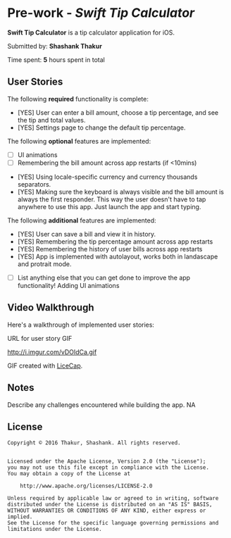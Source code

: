 # Pre-work - *Swift Tip Calculator*

**Swift Tip Calculator** is a tip calculator application for iOS.

Submitted by: **Shashank Thakur**

Time spent: **5** hours spent in total

## User Stories

The following **required** functionality is complete:

* [YES] User can enter a bill amount, choose a tip percentage, and see the tip and total values.
* [YES] Settings page to change the default tip percentage.

The following **optional** features are implemented:
* [ ] UI animations
* [ ] Remembering the bill amount across app restarts (if <10mins)
* [YES] Using locale-specific currency and currency thousands separators.
* [YES] Making sure the keyboard is always visible and the bill amount is always the first responder. This way the user doesn't have to tap anywhere to use this app. Just launch the app and start typing.

The following **additional** features are implemented:
- [YES] User can save a bill and view it in history.
- [YES] Remembering the tip percentage amount across app restarts
- [YES] Remembering the history of user bills across app restarts
- [YES] App is implemented with autolayout, works both in landascape and protrait mode.



- [ ] List anything else that you can get done to improve the app functionality!
Adding UI animations

## Video Walkthrough 

Here's a walkthrough of implemented user stories:

URL for user story GIF 

http://i.imgur.com/vDOIdCa.gif


GIF created with [LiceCap](http://www.cockos.com/licecap/).

## Notes

Describe any challenges encountered while building the app.
NA

## License

    Copyright © 2016 Thakur, Shashank. All rights reserved.
    

    Licensed under the Apache License, Version 2.0 (the "License");
    you may not use this file except in compliance with the License.
    You may obtain a copy of the License at

        http://www.apache.org/licenses/LICENSE-2.0

    Unless required by applicable law or agreed to in writing, software
    distributed under the License is distributed on an "AS IS" BASIS,
    WITHOUT WARRANTIES OR CONDITIONS OF ANY KIND, either express or implied.
    See the License for the specific language governing permissions and
    limitations under the License.
